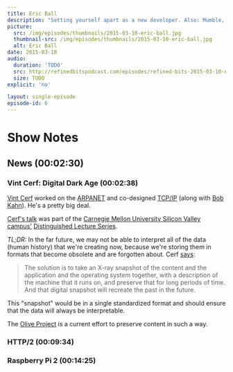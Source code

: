 ```yaml
---
title: Eric Ball
description: "Setting yourself apart as a new developer. Also: Mumble, Raspberry Pi 2, Digital Dark Age, Occupy Flash, \"Ninjas\" and \"Rockstars\", and Git!"
picture:
  src: /img/episodes/thumbnails/2015-03-10-eric-ball.jpg
  thumbnail-src: /img/episodes/thumbnails/2015-03-10-eric-ball.jpg
  alt: Eric Ball
date: 2015-03-10
audio:
  duration: 'TODO'
  src: http://refinedbitspodcast.com/episodes/refined-bits-2015-03-10-eric-ball.mp3
  size: TODO
explicit: 'no'

layout: single-episode
episode-id: 6
---
```


# Show Notes

## News (00:02:30)

### Vint Cerf: Digital Dark Age (00:02:38)

[Vint Cerf](http://en.wikipedia.org/wiki/Vint_Cerf) worked on the [ARPANET](http://en.wikipedia.org/wiki/ARPANET) and co-designed [TCP/IP](http://en.wikipedia.org/wiki/Internet_protocol_suite) (along with [Bob Kahn](http://en.wikipedia.org/wiki/Bob_Kahn)). He's a pretty big deal.

[Cerf's talk](http://www.cmu.edu/silicon-valley/news-events/dls/2015/cerf-news.html) was part of the [Carnegie Mellon University Silicon Valley campus'](http://www.cmu.edu/silicon-valley/news-events/dls/2015/cerf-news.html) [Distinguished Lecture Series](http://www.cmu.edu/silicon-valley/news-events/dls/index.html).

*TL;DR:* In the far future, we may not be able to interpret all of the data (human history) that we're creating now, because we're storing them in formats that become obsolete and are forgotten about. Cerf [says](http://www.bbc.com/news/science-environment-31450389):

> The solution is to take an X-ray snapshot of the content and the application and the operating system together, with a description of the machine that it runs on, and preserve that for long periods of time. And that digital snapshot will recreate the past in the future.

This "snapshot" would be in a single standardized format and should ensure that the data will always be interpretable.

The [Olive Project](https://olivearchive.org/) is a current effort to preserve content in such a way.

### HTTP/2 (00:09:34)

### Raspberry Pi 2 (00:14:25)

